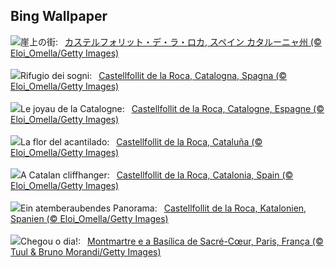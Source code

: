 ## Bing Wallpaper
![](https://www.bing.com/th?id=OHR.CastellfollitSpain_JA-JP7179605635_UHD.jpg&w=1000)崖上の街:&nbsp;&ensp;[カステルフォリット・デ・ラ・ロカ, スペイン カタルーニャ州 (© Eloi_Omella/Getty Images)](https://www.bing.com/th?id=OHR.CastellfollitSpain_JA-JP7179605635_UHD.jpg)
<br><br/>
![](https://www.bing.com/th?id=OHR.CastellfollitSpain_IT-IT5915189187_UHD.jpg&w=1000)Rifugio dei sogni:&nbsp;&ensp;[Castellfollit de la Roca, Catalogna, Spagna (© Eloi_Omella/Getty Images)](https://www.bing.com/th?id=OHR.CastellfollitSpain_IT-IT5915189187_UHD.jpg)
<br><br/>
![](https://www.bing.com/th?id=OHR.CastellfollitSpain_FR-FR5347167823_UHD.jpg&w=1000)Le joyau de la Catalogne:&nbsp;&ensp;[Castellfollit de la Roca, Catalogne, Espagne (© Eloi_Omella/Getty Images)](https://www.bing.com/th?id=OHR.CastellfollitSpain_FR-FR5347167823_UHD.jpg)
<br><br/>
![](https://www.bing.com/th?id=OHR.CastellfollitSpain_ES-ES3608395320_UHD.jpg&w=1000)La flor del acantilado:&nbsp;&ensp;[Castellfollit de la Roca, Cataluña (© Eloi_Omella/Getty Images)](https://www.bing.com/th?id=OHR.CastellfollitSpain_ES-ES3608395320_UHD.jpg)
<br><br/>
![](https://www.bing.com/th?id=OHR.CastellfollitSpain_EN-GB3934726824_UHD.jpg&w=1000)A Catalan cliffhanger:&nbsp;&ensp;[Castellfollit de la Roca, Catalonia, Spain (© Eloi_Omella/Getty Images)](https://www.bing.com/th?id=OHR.CastellfollitSpain_EN-GB3934726824_UHD.jpg)
<br><br/>
![](https://www.bing.com/th?id=OHR.CastellfollitSpain_DE-DE7979269591_UHD.jpg&w=1000)Ein atemberaubendes Panorama:&nbsp;&ensp;[Castellfollit de la Roca, Katalonien, Spanien (© Eloi_Omella/Getty Images)](https://www.bing.com/th?id=OHR.CastellfollitSpain_DE-DE7979269591_UHD.jpg)
<br><br/>
![](https://www.bing.com/th?id=OHR.ParalympicsParis_PT-BR3706012931_UHD.jpg&w=1000)Chegou o dia!:&nbsp;&ensp;[Montmartre e a Basílica de Sacré-Cœur, Paris, França (© Tuul & Bruno Morandi/Getty Images)](https://www.bing.com/th?id=OHR.ParalympicsParis_PT-BR3706012931_UHD.jpg)
<br><br/>
